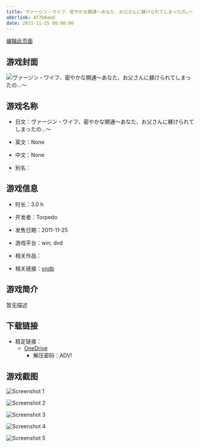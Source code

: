 ```yaml
---
title: ヴァージン・ワイフ、密やかな開通～あなた、お父さんに躾けられてしまったの…～
abbrlink: 4f7b0ae8
date: 2011-11-25 00:00:00
---
```

[编辑此页面](https://github.com/ACG-3/ADV3-source/blob/main/source/_posts/games/%E3%83%B4%E3%82%A1%E3%83%BC%E3%82%B8%E3%83%B3%E3%83%BB%E3%83%AF%E3%82%A4%E3%83%95%E3%80%81%E5%AF%86%E3%82%84%E3%81%8B%E3%81%AA%E9%96%8B%E9%80%9A%EF%BD%9E%E3%81%82%E3%81%AA%E3%81%9F%E3%80%81%E3%81%8A%E7%88%B6%E3%81%95%E3%82%93%E3%81%AB%E8%BA%BE%E3%81%91%E3%82%89%E3%82%8C%E3%81%A6%E3%81%97%E3%81%BE%E3%81%A3%E3%81%9F%E3%81%AE%E2%80%A6%EF%BD%9E.md)

## 游戏封面

![ヴァージン・ワイフ、密やかな開通～あなた、お父さんに躾けられてしまったの…～](https://pan.timero.xyz/d/onedrive/img_lib_001/%E3%83%B4%E3%82%A1%E3%83%BC%E3%82%B8%E3%83%B3%E3%83%BB%E3%83%AF%E3%82%A4%E3%83%95%E3%80%81%E5%AF%86%E3%82%84%E3%81%8B%E3%81%AA%E9%96%8B%E9%80%9A%EF%BD%9E%E3%81%82%E3%81%AA%E3%81%9F%E3%80%81%E3%81%8A%E7%88%B6%E3%81%95%E3%82%93%E3%81%AB%E8%BA%BE%E3%81%91%E3%82%89%E3%82%8C%E3%81%A6%E3%81%97%E3%81%BE%E3%81%A3%E3%81%9F%E3%81%AE%E2%80%A6%EF%BD%9E_cover.avif)


## 游戏名称

- 日文：ヴァージン・ワイフ、密やかな開通～あなた、お父さんに躾けられてしまったの…～
- 英文：None
- 中文：None

- 别名：


## 游戏信息

- 时长：3.0 h
- 开发者：Torpedo
- 发售日期：2011-11-25
- 游戏平台：win, dvd
- 相关作品：

- 相关链接：[vndb](https://vndb.org/v8483)


## 游戏简介

暂无描述


## 下载链接

- 稳定链接：
    - [OneDrive](https://pan.timero.xyz/onedrive/adv_lib_001/%E3%83%B4%E3%82%A1%E3%83%BC%E3%82%B8%E3%83%B3%E3%83%BB%E3%83%AF%E3%82%A4%E3%83%95%E3%80%81%E5%AF%86%E3%82%84%E3%81%8B%E3%81%AA%E9%96%8B%E9%80%9A%EF%BD%9E%E3%81%82%E3%81%AA%E3%81%9F%E3%80%81%E3%81%8A%E7%88%B6%E3%81%95%E3%82%93%E3%81%AB%E8%BA%BE%E3%81%91%E3%82%89%E3%82%8C%E3%81%A6%E3%81%97%E3%81%BE%E3%81%A3%E3%81%9F%E3%81%AE%E2%80%A6%EF%BD%9E)
        - 解压密码：ADV!



## 游戏截图


![Screenshot 1](https://pan.timero.xyz/d/onedrive/img_lib_001/%E3%83%B4%E3%82%A1%E3%83%BC%E3%82%B8%E3%83%B3%E3%83%BB%E3%83%AF%E3%82%A4%E3%83%95%E3%80%81%E5%AF%86%E3%82%84%E3%81%8B%E3%81%AA%E9%96%8B%E9%80%9A%EF%BD%9E%E3%81%82%E3%81%AA%E3%81%9F%E3%80%81%E3%81%8A%E7%88%B6%E3%81%95%E3%82%93%E3%81%AB%E8%BA%BE%E3%81%91%E3%82%89%E3%82%8C%E3%81%A6%E3%81%97%E3%81%BE%E3%81%A3%E3%81%9F%E3%81%AE%E2%80%A6%EF%BD%9E_Screenshot_1.avif)

![Screenshot 2](https://pan.timero.xyz/d/onedrive/img_lib_001/%E3%83%B4%E3%82%A1%E3%83%BC%E3%82%B8%E3%83%B3%E3%83%BB%E3%83%AF%E3%82%A4%E3%83%95%E3%80%81%E5%AF%86%E3%82%84%E3%81%8B%E3%81%AA%E9%96%8B%E9%80%9A%EF%BD%9E%E3%81%82%E3%81%AA%E3%81%9F%E3%80%81%E3%81%8A%E7%88%B6%E3%81%95%E3%82%93%E3%81%AB%E8%BA%BE%E3%81%91%E3%82%89%E3%82%8C%E3%81%A6%E3%81%97%E3%81%BE%E3%81%A3%E3%81%9F%E3%81%AE%E2%80%A6%EF%BD%9E_Screenshot_2.avif)

![Screenshot 3](https://pan.timero.xyz/d/onedrive/img_lib_001/%E3%83%B4%E3%82%A1%E3%83%BC%E3%82%B8%E3%83%B3%E3%83%BB%E3%83%AF%E3%82%A4%E3%83%95%E3%80%81%E5%AF%86%E3%82%84%E3%81%8B%E3%81%AA%E9%96%8B%E9%80%9A%EF%BD%9E%E3%81%82%E3%81%AA%E3%81%9F%E3%80%81%E3%81%8A%E7%88%B6%E3%81%95%E3%82%93%E3%81%AB%E8%BA%BE%E3%81%91%E3%82%89%E3%82%8C%E3%81%A6%E3%81%97%E3%81%BE%E3%81%A3%E3%81%9F%E3%81%AE%E2%80%A6%EF%BD%9E_Screenshot_3.avif)

![Screenshot 4](https://pan.timero.xyz/d/onedrive/img_lib_001/%E3%83%B4%E3%82%A1%E3%83%BC%E3%82%B8%E3%83%B3%E3%83%BB%E3%83%AF%E3%82%A4%E3%83%95%E3%80%81%E5%AF%86%E3%82%84%E3%81%8B%E3%81%AA%E9%96%8B%E9%80%9A%EF%BD%9E%E3%81%82%E3%81%AA%E3%81%9F%E3%80%81%E3%81%8A%E7%88%B6%E3%81%95%E3%82%93%E3%81%AB%E8%BA%BE%E3%81%91%E3%82%89%E3%82%8C%E3%81%A6%E3%81%97%E3%81%BE%E3%81%A3%E3%81%9F%E3%81%AE%E2%80%A6%EF%BD%9E_Screenshot_4.avif)

![Screenshot 5](https://pan.timero.xyz/d/onedrive/img_lib_001/%E3%83%B4%E3%82%A1%E3%83%BC%E3%82%B8%E3%83%B3%E3%83%BB%E3%83%AF%E3%82%A4%E3%83%95%E3%80%81%E5%AF%86%E3%82%84%E3%81%8B%E3%81%AA%E9%96%8B%E9%80%9A%EF%BD%9E%E3%81%82%E3%81%AA%E3%81%9F%E3%80%81%E3%81%8A%E7%88%B6%E3%81%95%E3%82%93%E3%81%AB%E8%BA%BE%E3%81%91%E3%82%89%E3%82%8C%E3%81%A6%E3%81%97%E3%81%BE%E3%81%A3%E3%81%9F%E3%81%AE%E2%80%A6%EF%BD%9E_Screenshot_5.avif)

